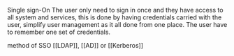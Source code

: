 Single sign-On The user only need to sign in once and they have access to all system and services, this is done by having credentials carried with the user, simplify user management as it all done from one place. The user have to remember one set of credentials. 

method of SSO
[[LDAP]], [[AD]] or [[Kerberos]]
